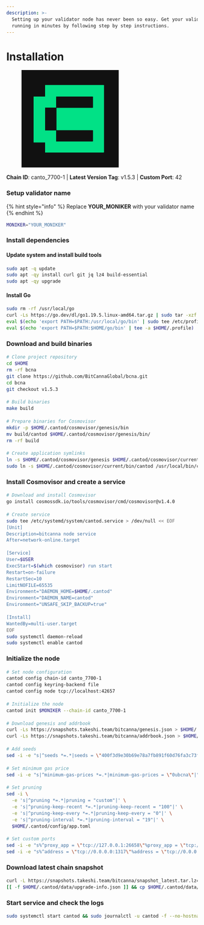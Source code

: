 ```yaml
---
description: >-
  Setting up your validator node has never been so easy. Get your validator
  running in minutes by following step by step instructions.
---
```


# Installation

<figure><img src="https://github.com/takeshi-val/Logo/raw/main/canto.png" alt=""><figcaption></figcaption></figure>

**Chain ID**: canto_7700-1 | **Latest Version Tag**: v1.5.3 | **Custom Port**: 42

### Setup validator name

{% hint style="info" %}
Replace **YOUR\_MONIKER** with your validator name
{% endhint %}

```bash
MONIKER="YOUR_MONIKER"
```

### Install dependencies

#### Update system and install build tools

```bash
sudo apt -q update
sudo apt -qy install curl git jq lz4 build-essential
sudo apt -qy upgrade
```

#### Install Go

```bash
sudo rm -rf /usr/local/go
curl -Ls https://go.dev/dl/go1.19.5.linux-amd64.tar.gz | sudo tar -xzf - -C /usr/local
eval $(echo 'export PATH=$PATH:/usr/local/go/bin' | sudo tee /etc/profile.d/golang.sh)
eval $(echo 'export PATH=$PATH:$HOME/go/bin' | tee -a $HOME/.profile)
```

### Download and build binaries

```bash
# Clone project repository
cd $HOME
rm -rf bcna
git clone https://github.com/BitCannaGlobal/bcna.git
cd bcna
git checkout v1.5.3

# Build binaries
make build

# Prepare binaries for Cosmovisor
mkdir -p $HOME/.cantod/cosmovisor/genesis/bin
mv build/cantod $HOME/.cantod/cosmovisor/genesis/bin/
rm -rf build

# Create application symlinks
ln -s $HOME/.cantod/cosmovisor/genesis $HOME/.cantod/cosmovisor/current
sudo ln -s $HOME/.cantod/cosmovisor/current/bin/cantod /usr/local/bin/cantod
```

### Install Cosmovisor and create a service

```bash
# Download and install Cosmovisor
go install cosmossdk.io/tools/cosmovisor/cmd/cosmovisor@v1.4.0

# Create service
sudo tee /etc/systemd/system/cantod.service > /dev/null << EOF
[Unit]
Description=bitcanna node service
After=network-online.target

[Service]
User=$USER
ExecStart=$(which cosmovisor) run start
Restart=on-failure
RestartSec=10
LimitNOFILE=65535
Environment="DAEMON_HOME=$HOME/.cantod"
Environment="DAEMON_NAME=cantod"
Environment="UNSAFE_SKIP_BACKUP=true"

[Install]
WantedBy=multi-user.target
EOF
sudo systemctl daemon-reload
sudo systemctl enable cantod
```

### Initialize the node

```bash
# Set node configuration
cantod config chain-id canto_7700-1
cantod config keyring-backend file
cantod config node tcp://localhost:42657

# Initialize the node
cantod init $MONIKER --chain-id canto_7700-1

# Download genesis and addrbook
curl -Ls https://snapshots.takeshi.team/bitcanna/genesis.json > $HOME/.cantod/config/genesis.json
curl -Ls https://snapshots.takeshi.team/bitcanna/addrbook.json > $HOME/.cantod/config/addrbook.json

# Add seeds
sed -i -e "s|^seeds *=.*|seeds = \"400f3d9e30b69e78a7fb891f60d76fa3c73f0ecc@bitcanna.rpc.takeshi.team:42659\"|" $HOME/.cantod/config/config.toml

# Set minimum gas price
sed -i -e "s|^minimum-gas-prices *=.*|minimum-gas-prices = \"0ubcna\"|" $HOME/.cantod/config/app.toml

# Set pruning
sed -i \
  -e 's|^pruning *=.*|pruning = "custom"|' \
  -e 's|^pruning-keep-recent *=.*|pruning-keep-recent = "100"|' \
  -e 's|^pruning-keep-every *=.*|pruning-keep-every = "0"|' \
  -e 's|^pruning-interval *=.*|pruning-interval = "19"|' \
  $HOME/.cantod/config/app.toml

# Set custom ports
sed -i -e "s%^proxy_app = \"tcp://127.0.0.1:26658\"%proxy_app = \"tcp://127.0.0.1:42658\"%; s%^laddr = \"tcp://127.0.0.1:26657\"%laddr = \"tcp://127.0.0.1:42657\"%; s%^pprof_laddr = \"localhost:6060\"%pprof_laddr = \"localhost:42060\"%; s%^laddr = \"tcp://0.0.0.0:26656\"%laddr = \"tcp://0.0.0.0:42656\"%; s%^prometheus_listen_addr = \":26660\"%prometheus_listen_addr = \":42660\"%" $HOME/.cantod/config/config.toml
sed -i -e "s%^address = \"tcp://0.0.0.0:1317\"%address = \"tcp://0.0.0.0:42317\"%; s%^address = \":8080\"%address = \":42080\"%; s%^address = \"0.0.0.0:9090\"%address = \"0.0.0.0:42090\"%; s%^address = \"0.0.0.0:9091\"%address = \"0.0.0.0:42091\"%; s%^address = \"0.0.0.0:8545\"%address = \"0.0.0.0:42545\"%; s%^ws-address = \"0.0.0.0:8546\"%ws-address = \"0.0.0.0:42546\"%" $HOME/.cantod/config/app.toml
```

### Download latest chain snapshot

```bash
curl -L https://snapshots.takeshi.team/bitcanna/snapshot_latest.tar.lz4 | tar -Ilz4 -xf - -C $HOME/.cantod
[[ -f $HOME/.cantod/data/upgrade-info.json ]] && cp $HOME/.cantod/data/upgrade-info.json $HOME/.cantod/cosmovisor/genesis/upgrade-info.json
```

### Start service and check the logs

```bash
sudo systemctl start cantod && sudo journalctl -u cantod -f --no-hostname -o cat
```
